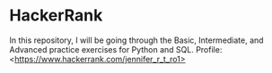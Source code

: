 # HackerRank
 In this repository, I will be going through the Basic, Intermediate, and Advanced practice exercises for Python and SQL.  Profile: &lt;https://www.hackerrank.com/jennifer_r_t_ro1>
